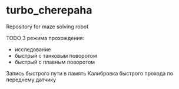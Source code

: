 # turbo_cherepaha
Repository for maze solving robot

TODO
3 режима прохождения:
- исследование
- быстрый с танковым поворотом
- быстрый с плавным поворотом

Запись быстрого пути в память
Калибровка быстрого прохода по переднему датчику
